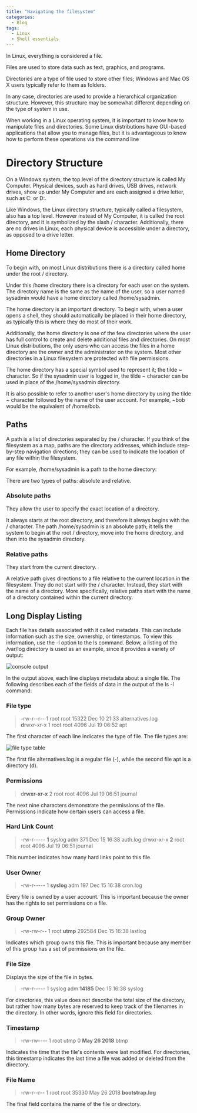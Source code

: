 ```yaml
---
title: "Navigating the filesystem"
categories:
  - Blog
tags:
  - Linux
  - Shell essentials
---
```


In Linux, everything is considered a file.

Files are used to store data such as text, graphics, and programs. 

Directories are a type of file used to store other files; Windows and Mac OS X users typically refer to them as folders. 

In any case, directories are used to provide a hierarchical organization structure. However, this structure may be somewhat different depending on the type of system in use.

When working in a Linux operating system, it is important to know how to manipulate files and directories. Some Linux distributions have GUI-based applications that allow you to manage files, but it is advantageous to know how to perform these operations via the command line

<h1>Directory Structure</h1>

On a Windows system, the top level of the directory structure is called My Computer. Physical devices, such as hard drives, USB drives, network drives, show up under My Computer and are each assigned a drive letter, such as C: or D:.

Like Windows, the Linux directory structure, typically called a filesystem, also has a top level. However instead of My Computer, it is called the root directory, and it is symbolized by the slash / character. Additionally, there are no drives in Linux; each physical device is accessible under a directory, as opposed to a drive letter.

<h2> Home Directory</h2>

To begin with, on most Linux distributions there is a directory called home under the root / directory.

Under this /home directory there is a directory for each user on the system. The directory name is the same as the name of the user, so a user named sysadmin would have a home directory called /home/sysadmin.

The home directory is an important directory. To begin with, when a user opens a shell, they should automatically be placed in their home directory, as typically this is where they do most of their work.

Additionally, the home directory is one of the few directories where the user has full control to create and delete additional files and directories. On most Linux distributions, the only users who can access the files in a home directory are the owner and the administrator on the system. Most other directories in a Linux filesystem are protected with file permissions.

The home directory has a special symbol used to represent it; the tilde ~ character. So if the sysadmin user is logged in, the tilde ~ character can be used in place of the /home/sysadmin directory.

It is also possible to refer to another user's home directory by using the tilde ~ character followed by the name of the user account. For example, ~bob would be the equivalent of /home/bob.

<h2>Paths</h2>

A path is a list of directories separated by the / character. If you think of the filesystem as a map, paths are the directory addresses, which include step-by-step navigation directions; they can be used to indicate the location of any file within the filesystem.

For example, /home/sysadmin is a path to the home directory:

There are two types of paths: absolute and relative.

<h3>Absolute paths</h3>

They allow the user to specify the exact location of a directory.

It always starts at the root directory, and therefore it always begins with the / character. The path /home/sysadmin is an absolute path; it tells the system to begin at the root / directory, move into the home directory, and then into the sysadmin directory.

<h3>Relative paths</h3> 

They start from the current directory. 

A relative path gives directions to a file relative to the current location in the filesystem. They do not start with the / character. Instead, they start with the name of a directory. More specifically, relative paths start with the name of a directory contained within the current directory.

<h2> Long Display Listing </h2>

Each file has details associated with it called metadata. This can include information such as the size, ownership, or timestamps. To view this information, use the -l option to the ls command. Below, a listing of the /var/log directory is used as an example, since it provides a variety of output:

 <img src="https://i.imgur.com/O55DN0Q.png" alt="console output" > 
 
 In the output above, each line displays metadata about a single file. The following describes each of the fields of data in the output of the ls -l command:
 
 <h3>File type</h3>
 
> <b>-</b>rw-r--r-- 1 root   root  15322 Dec 10 21:33 alternatives.log                   
> <b>d</b>rwxr-xr-x 1 root   root   4096 Jul 19 06:52 apt 

The first character of each line indicates the type of file. The file types are:

<img src="https://i.imgur.com/IYEOwFg.png" alt="file type table" > 

The first file alternatives.log is a regular file (-), while the second file apt is a directory (d).

<h3>Permissions</h3>

> d<b>rwxr-xr-x</b> 2 root   root   4096 Jul 19 06:51 journal

The next nine characters demonstrate the permissions of the file. Permissions indicate how certain users can access a file. 


<h3>Hard Link Count</h3>

> -rw-r----- <b>1</b> syslog adm     371 Dec 15 16:38 auth.log
> drwxr-xr-x <b>2</b> root   root   4096 Jul 19 06:51 journal

This number indicates how many hard links point to this file. 

<h3>User Owner</h3>


> -rw-r----- 1 <b>syslog</b> adm     197 Dec 15 16:38 cron.log

Every file is owned by a user account. This is important because the owner has the rights to set permissions on a file. 


<h3>Group Owner</h3>


> -rw-rw-r-- 1 root  <b>utmp</b>  292584 Dec 15 16:38 lastlog

Indicates which group owns this file. This is important because any member of this group has a set of permissions on the file.

<h3>File Size</h3>

Displays the size of the file in bytes.

> -rw-r----- 1 syslog adm   <b>14185</b> Dec 15 16:38 syslog

For directories, this value does not describe the total size of the directory, but rather how many bytes are reserved to keep track of the filenames in the directory. In other words, ignore this field for directories.

<h3>Timestamp</h3>

> -rw-rw---- 1 root   utmp      0 <b>May 26  2018</b> btmp  

Indicates the time that the file's contents were last modified. For directories, this timestamp indicates the last time a file was added or deleted from the directory.

<h3>File Name</h3>


> -rw-r--r-- 1 root   root  35330 May 26  2018 <b>bootstrap.log</b>

The final field contains the name of the file or directory.



